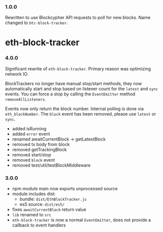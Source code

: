 
### 1.0.0
Rewritten to use Blockcypher API requests to poll for new blocks. Name changed to `btc-block-tracker`.

# eth-block-tracker
### 4.0.0

Significant rewrite of `eth-block-tracker`. Primary reason was optimizing network IO.

BlockTrackers no longer have manual stop/start methods, they now automatically start and stop based on listener count for the `latest` and `sync` events. You can force a stop by calling the `EventEmitter` method `removeAllListeners`.

Events now only return the block number. Internal polling is done via `eth_blockNumber`.
The `block` event has been removed, please use `latest` or `sync`.

- added isRunning
- added `error` event
- renamed awaitCurrentBlock -> getLatestBlock
- removed tx body from block
- removed getTrackingBlock
- removed start/stop
- removed `block` event
- removed test/util/testBlockMiddleware


### 3.0.0

- npm module main now exports unprocessed source
- module includes dist:
  - bundle: `dist/EthBlockTracker.js`
  - es5 source: `dist/es5/`
- fixes `awaitCurrentBlock` return value
- `lib` renamed to `src`
- `eth-block-tracker` is now a normal `EventEmitter`, does not provide a callback to event handlers
